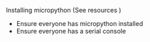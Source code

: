 Installing micropython (See resources )

* Ensure everyone has micropython installed
* Ensure everyone has a serial console
